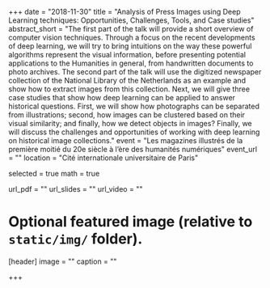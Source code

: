 +++
date = "2018-11-30"
title = "Analysis of Press Images using Deep Learning techniques: Opportunities, Challenges, Tools, and Case studies"
abstract_short = "The first part of the talk will provide a short overview of computer vision techniques. Through a focus on the recent developments of deep learning, we will try to bring intuitions on the way these powerful algorithms represent the visual information, before presenting potential applications to the Humanities in general, from handwritten documents to photo archives. The second part of the talk will use the digitized newspaper collection of the National Library of the Netherlands as an example and show how to extract images from this collection. Next, we will give three case studies that show how deep learning can be applied to answer historical questions. First, we will show how photographs can be separated from illustrations; second, how images can be clustered based on their visual similarity; and finally, how we detect objects in images? Finally, we will discuss the challenges and opportunities of working with deep learning on historical image collections."
event = "Les magazines illustrés de la première moitié du 20e siècle à l’ère des humanités numériques"
event_url = ""
location = "Cité internationale universitaire de Paris"

selected = true
math = true

url_pdf = ""
url_slides = ""
url_video = ""

# Optional featured image (relative to `static/img/` folder).
[header]
image = ""
caption = ""

+++


